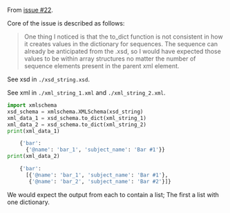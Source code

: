 From [issue #22](https://github.com/brunato/xmlschema/issues/22#issuecomment-345236067).

Core of the issue is described as follows:

> One thing I noticed is that the to_dict function is not consistent in how it
> creates values in the dictionary for sequences. The sequence can already be
> anticipated from the .xsd, so I would have expected those values to be within
> array structures no matter the number of sequence elements present in the
> parent xml element.

See xsd in `./xsd_string.xsd`.

See xml in `./xml_string_1.xml` and `./xml_string_2.xml`.

```` python
import xmlschema
xsd_schema = xmlschema.XMLSchema(xsd_string)
xml_data_1 = xsd_schema.to_dict(xml_string_1)
xml_data_2 = xsd_schema.to_dict(xml_string_2)
print(xml_data_1)

    {'bar':
      {'@name': 'bar_1', 'subject_name': 'Bar #1'}}
print(xml_data_2)

    {'bar':
      [{'@name': 'bar_1', 'subject_name': 'Bar #1'},
       {'@name': 'bar_2', 'subject_name': 'Bar #2'}]}
````

We would expect the output from each to contain a list; The first a list with one dictionary.
